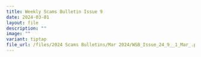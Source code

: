 ```yaml
---
title: Weekly Scams Bulletin Issue 9
date: 2024-03-01
layout: file
description: ""
image: ""
variant: tiptap
file_url: /files/2024 Scams Bulletins/Mar 2024/WSB_Issue_24_9__1_Mar_.pdf
---
```

